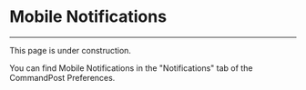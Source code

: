 # Mobile Notifications
---

This page is under construction.

You can find Mobile Notifications in the "Notifications" tab of the CommandPost Preferences.